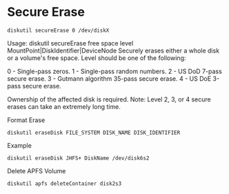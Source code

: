 # Secure Erase

```shell
diskutil secureErase 0 /dev/diskX
```

Usage: diskutil secureErase free space level MountPoint|DiskIdentifier|DeviceNode Securely erases either a whole disk or
a volume's free space. Level should be one of the following:

0 - Single-pass zeros. 1 - Single-pass random numbers. 2 - US DoD 7-pass secure erase. 3 - Gutmann algorithm 35-pass
secure erase. 4 - US DoE 3-pass secure erase.

Ownership of the affected disk is required. Note: Level 2, 3, or 4 secure erases can take an extremely long time.

Format Erase

```shell
diskutil eraseDisk FILE_SYSTEM DISK_NAME DISK_IDENTIFIER
```

Example

```shell
diskutil eraseDisk JHFS+ DiskName /dev/disk6s2
```

Delete APFS Volume

```shell
diskutil apfs deleteContainer disk2s3
```
